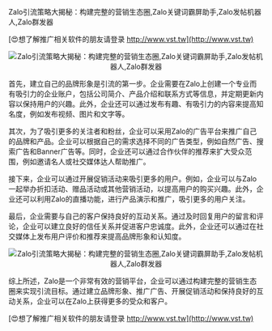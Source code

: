 Zalo引流策略大揭秘：构建完整的营销生态圈,Zalo关键词霸屏助手,Zalo发帖机器人,Zalo群发器

[😍想了解推广相关软件的朋友请登录 http://www.vst.tw](http://www.vst.tw)

 <center><img src="https://vst.tw/MP4/tuiguang/png/6.png" alt="Zalo引流策略大揭秘：构建完整的营销生态圈,Zalo关键词霸屏助手,Zalo发帖机器人,Zalo群发器"></center>

首先，建立自己的品牌形象是引流的第一步。企业需要在Zalo上创建一个专业而有吸引力的企业账户，包括公司简介、产品介绍和联系方式等信息，并定期更新内容以保持用户的兴趣。此外，企业还可以通过发布有趣、有吸引力的内容来提高知名度，例如发布视频、图片和文字等。

其次，为了吸引更多的关注者和粉丝，企业可以采用Zalo的广告平台来推广自己的品牌和产品。企业可以根据自己的需求选择不同的广告类型，例如自然广告、搜索广告和Banner广告等。同时，企业还可以通过合作伙伴的推荐来扩大受众范围，例如邀请名人或社交媒体达人帮助推广。

接下来，企业可以通过开展促销活动来吸引更多的用户。例如，企业可以与Zalo一起举办折扣活动、赠品活动或其他营销活动，以提高用户的购买兴趣。此外，企业还可以利用Zalo的直播功能，进行产品演示和推广，吸引更多的用户关注。

最后，企业需要与自己的客户保持良好的互动关系。通过及时回复用户的留言和评论，企业可以建立良好的信任关系并促进客户忠诚度。此外，企业还可以通过在社交媒体上发布用户评价和推荐来提高品牌形象和认知度。

 <center><img src="https://vst.tw/MP4/tuiguang/png/5.png" alt="Zalo引流策略大揭秘：构建完整的营销生态圈,Zalo关键词霸屏助手,Zalo发帖机器人,Zalo群发器"></center>

综上所述，Zalo是一个非常有效的营销平台，企业可以通过构建完整的营销生态圈来实现引流目标。通过建立品牌形象、推广广告、开展促销活动和保持良好的互动关系，企业可以在Zalo上获得更多的受众和客户。

[😍想了解推广相关软件的朋友请登录 http://www.vst.tw](http://www.vst.tw)



